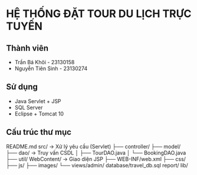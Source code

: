# HỆ THỐNG ĐẶT TOUR DU LỊCH TRỰC TUYẾN

## Thành viên
- Trần Bá Khôi - 23130158
- Nguyễn Tiên Sinh - 23130274

## Sử dụng
- Java Servlet + JSP
- SQL Server
- Eclipse + Tomcat 10

## Cấu trúc thư mục
README.md
src/  → Xử lý yêu cầu (Servlet)
├── controller/
├── model/
├── dao/  → Truy vấn CSDL 
│   ├── TourDAO.java
│   └── BookingDAO.java
├── util/
WebContent/  → Giao diện JSP
├── WEB-INF/web.xml
├── css/
├── js/
├── images/
└── views/admin/
database/travel_db.sql
report/
lib/
